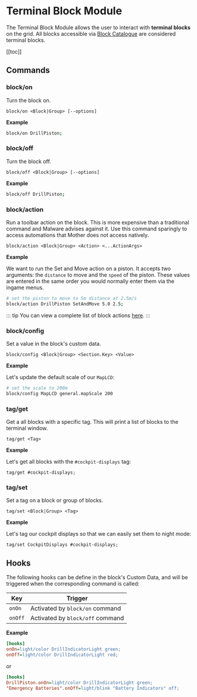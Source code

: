 # Terminal Block Module

The Terminal Block Module allows the user to interact with **terminal blocks** on the grid. All blocks accessible via [Block Catalogue](../Core/BlockCatalogue.md) are considered terminal blocks.

[[toc]]

## Commands

### block/on
Turn the block on.

```
block/on <Block|Group> [--options]
```

**Example**
```bash title="Terminal"
block/on DrillPiston;
```

### block/off
Turn the block off.

```
block/off <Block|Group> [--options]
```

**Example**
```bash title="Terminal"
block/off DrillPiston;
```

### block/action
Run a toolbar action on the block. This is more expensive than a traditional command and Malware advises against it. Use this command sparingly to access automations that Mother does not access natively.

```
block/action <Block|Group> <Action> <...ActionArgs>
```

**Example**

We want to run the Set and Move action on a piston.  It accepts two arguments: the `distance` to move and the `speed` of the piston. These values are entered in the same order you would normally enter them via the ingame menus.

```bash title="Terminal"
# set the piston to move to 5m distance at 2.5m/s
block/action DrillPiston SetAndMove 5.0 2.5;
```

::: tip
You can view a complete list of block actions [here](https://github.com/malware-dev/MDK-SE/wiki/List-Of-Terminal-Properties-and-Actions).
:::

### block/config
Set a value in the block's custom data.

```
block/config <Block|Group> <Section.Key> <Value>
```

**Example**

Let's update the default scale of our `MapLCD`:

```bash title="Terminal"
# set the scale to 200m
block/config MapLCD general.mapScale 200
```

### tag/get
Get a all blocks with a specific tag. This will print a list of blocks to the terminal window.

```
tag/get <Tag>
```

**Example**

Let's get all blocks with the `#cockpit-displays` tag:

```text title="Terminal"
tag/get #cockpit-displays;
```

### tag/set

Set a tag on a block or group of blocks.

```
tag/set <Block|Group> <Tag>
```

**Example**

Let's tag our cockpit displays so that we can easily set them to night mode:
    
```text title="Terminal"
tag/set CockpitDisplays #cockpit-displays;
```

## Hooks

The following hooks can be define in the block's Custom Data, and will be triggered when the corresponding command is called:

|Key        | Trigger                           |
|-          |-                                  |
| `onOn`    | Activated by `block/on` command   |
| `onOff`   | Activated by `block/off` command   |

**Example**

```ini title = "DrillPiston > Custom Data"
[hooks]
onOn=light/color DrillIndicatorLight green;
onOff=light/color DrillIndicatorLight red;
```
or

```ini title="Mother > Custom Data"
[hooks]
DrillPiston.onOn=light/color DrillIndicatorLight green;
"Emergency Batteries".onOff=light/blink "Battery Indicators" off;
```